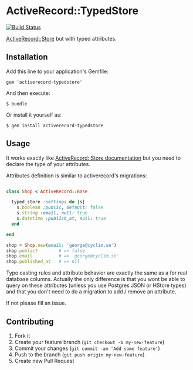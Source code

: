 # ActiveRecord::TypedStore

[![Build Status](https://secure.travis-ci.org/byroot/activerecord-typedstore.png)](http://travis-ci.org/byroot/activerecord-typedstore)

[ActiveRecord::Store](http://api.rubyonrails.org/classes/ActiveRecord/Store.html) but with typed attributes.

## Installation

Add this line to your application's Gemfile:

    gem 'activerecord-typedstore'

And then execute:

    $ bundle

Or install it yourself as:

    $ gem install activerecord-typedstore

## Usage

It works exactly like [ActiveRecord::Store documentation](http://api.rubyonrails.org/classes/ActiveRecord/Store.html) but you need to declare the type of your attributes.

Attributes definition is similar to activerecord's migrations:

```ruby

class Shop < ActiveRecord::Base

  typed_store :settings do |s|
    s.boolean :public, default: false
    s.string :email, null: true
    s.datetime :publish_at, null: true
  end

end

shop = Shop.new(email: 'george@cyclim.se')
shop.public?        # => false
shop.email          # => 'george@cyclim.se'
shop.published_at   # => nil
```

Type casting rules and attribute behavior are exactly the same as a for real database columns.
Actually the only difference is that you wont be able to query on these attributes (unless you use Postgres JSON or HStore types) and that you don't need to do a migration to add / remove an attribute.

If not please fill an issue.

## Contributing

1. Fork it
2. Create your feature branch (`git checkout -b my-new-feature`)
3. Commit your changes (`git commit -am 'Add some feature'`)
4. Push to the branch (`git push origin my-new-feature`)
5. Create new Pull Request
